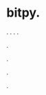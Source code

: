 # bitpy.
.
.
.
.












.






















































.
























.



























.



































